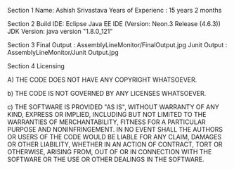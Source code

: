 Section 1
Name: Ashish Srivastava
Years of Experienc : 15 years 2 months

Section 2
Build IDE: Eclipse Java EE IDE (Version: Neon.3 Release (4.6.3))
JDK Version: java version "1.8.0_121"

Section 3
Final Output : AssemblyLineMonitor/FinalOutput.jpg
Junit Output : AssemblyLineMonitor/Junit Output.jpg



Section 4
Licensing

A)         THE CODE DOES NOT HAVE ANY COPYRIGHT WHATSOEVER.

b)          THE CODE IS NOT GOVERNED BY ANY LICENSES WHATSOEVER.

c)          THE SOFTWARE IS PROVIDED "AS IS", WITHOUT WARRANTY OF ANY KIND, EXPRESS OR IMPLIED, INCLUDING BUT NOT LIMITED TO THE WARRANTIES OF MERCHANTABILITY, FITNESS FOR A PARTICULAR PURPOSE AND NONINFRINGEMENT. IN NO EVENT SHALL THE AUTHORS OR USERS OF THE CODE WOULD BE LIABLE FOR ANY CLAIM, DAMAGES OR OTHER LIABILITY, WHETHER IN AN ACTION OF CONTRACT, TORT OR OTHERWISE, ARISING FROM, OUT OF OR IN CONNECTION WITH THE SOFTWARE OR THE USE OR OTHER DEALINGS IN THE SOFTWARE. 
